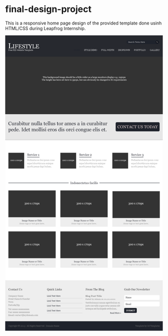 # final-design-project

This is a responsive home page design of the provided template done usinh HTML/CSS during Leapfrog Internship.

![Template](./images/template.png?raw=true "Title")